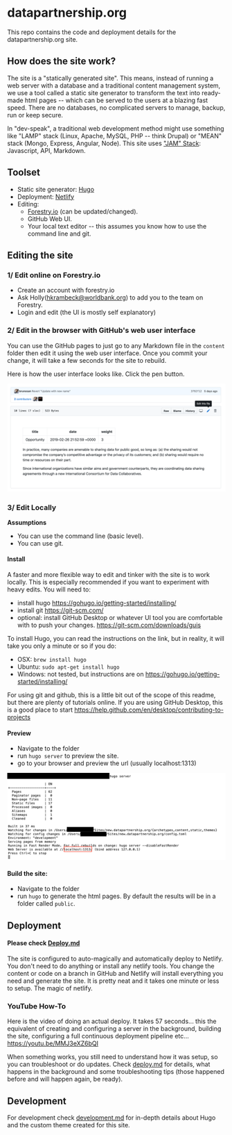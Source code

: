 # datapartnership.org

This repo contains the code and deployment details for the datapartnership.org site.

## How does the site work?

The site is a "statically generated site". This means, instead of running a web server with a database and a traditional content management system, we use a tool called a static site generator to transform the text into ready-made html pages -- which can be served to the users at a blazing fast speed. There are no databases, no complicated servers to manage, backup, run or keep secure.

In "dev-speak", a traditional web development method might use something like "LAMP" stack (Linux, Apache, MySQL, PHP -- think Drupal) or "MEAN" stack (Mongo, Express, Angular, Node). This site uses ["JAM" Stack]( https://jamstack.org/): Javascript, API, Markdown.

## Toolset
- Static site generator: [Hugo](https://gohugo.io/)
- Deployment: [Netlify](https://www.netlify.com/)
- Editing:
  - [Forestry.io](https://forestry.io/) (can be updated/changed).
  - GitHub Web UI.
  - Your local text editor -- this assumes you know how to use the command line and git.

## Editing the site

### 1/ Edit online on Forestry.io
- Create an account with forestry.io
- Ask Holly(hkrambeck@worldbank.org) to add you to the team on Forestry.
- Login and edit (the UI is mostly self explanatory)

### 2/ Edit in the browser with GitHub's web user interface

You can use the GitHub pages to just go to any Markdown file in the `content` folder then edit it using the web user interface. Once you commit your change, it will take a few seconds for the site to rebuild.

Here is how the user interface looks like. Click the pen button.

![edit file](./docs/img/edit-file.png)

### 3/ Edit Locally

**Assumptions**
- You can use the command line (basic level).
- You can use git.

#### Install
A faster and more flexible way to edit and tinker with the site is to work locally. This is especially recommended if you want to experiment with heavy edits. You will need to:

- install hugo https://gohugo.io/getting-started/installing/
- install git https://git-scm.com/
- optional: install GitHub Desktop or whatever UI tool you are comfortable with to push your changes. https://git-scm.com/downloads/guis

To install Hugo, you can read the instructions on the link, but in reality, it will take you only a minute or so if you do:

- OSX: `brew install hugo`  
- Ubuntu: `sudo apt-get install hugo`
- Windows: not tested, but instructions are on https://gohugo.io/getting-started/installing/

For using git and github, this is a little bit out of the scope of this readme, but there are plenty of tutorials online.
If you are using GitHub Desktop, this is a good place to start https://help.github.com/en/desktop/contributing-to-projects

#### Preview

- Navigate to the folder
- run `hugo server` to preview the site.
- go to your browser and preview the url (usually localhost:1313)

![local-preview](./docs/img/local-preview.png)

#### Build the site:
- Navigate to the folder
- run `hugo` to generate the html pages. By default the results will be in a folder called `public`.

## Deployment
#### Please check [Deploy.md](./deploy.md)  

The site is configured to auto-magically and automatically deploy to Netlify. You don't need to do anything or install any netlify tools. You change the content or code on a branch in GitHub and Netlify will install everything you need and generate the site. It is pretty neat and it takes one minute or less to setup. The magic of netlify.

### YouTube How-To
Here is the video of doing an actual deploy. It takes 57 seconds... this the equivalent of creating and configuring a server in the background, building the site, configuring a full continuous deployment pipeline etc...  
https://youtu.be/MMJ3eXZ6bQI

When something works, you still need to understand how it was setup, so you can troubleshoot or do updates. Check [deploy.md](/DEPLOY.md) for details, what happens in the background and some troubleshooting tips (those happened before and will happen again, be ready).

## Development

For development check [development.md](development.md) for in-depth details about Hugo and the custom theme created for this site.
